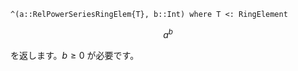 ```
^(a::RelPowerSeriesRingElem{T}, b::Int) where T <: RingElement
```

$$
a^b
$$

を返します。$b \geq 0$ が必要です。
